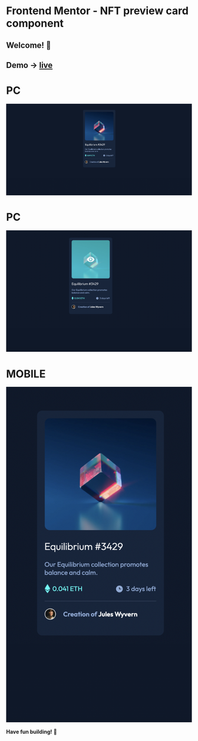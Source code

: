 # Frontend Mentor - NFT preview card component

## Welcome! 👋

## Demo -> [live](https://front-end-mentor-nft-preview-1z74igoqo-kx0101.vercel.app/)

# PC
![s1](/images/s1.png)
# PC
![s2](/images/s2.png)
# MOBILE
![s3](/images/s3.png)

**Have fun building!** 🚀
